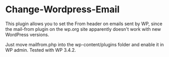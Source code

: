 Change-Wordpress-Email
======================

This plugin allows you to set the From header on emails sent by WP,
since the mail-from plugin on the wp.org site apparently doesn't 
work with new WordPress versions.

Just move mailfrom.php into the wp-content/plugins folder and enable
it in WP admin. Tested with WP 3.4.2.
